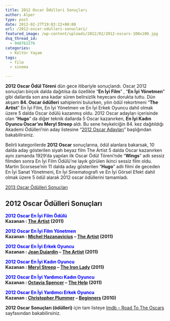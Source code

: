```yaml
---
title: 2012 Oscar Ödülleri Sonuçları
author: Alper
type: post
date: 2012-02-27T19:03:22+00:00
url: /2012-oscar-odulleri-sonuclari/
featured_image: /wp-content/uploads/2012/02/2012-oscars-100x100.jpg
dsq_thread_id:
  - 948762276
categories:
  - Kültür Yaşam
tags:
  - film
  - sinema

---
```

**2012 Oscar Ödül Töreni** dün gece itibariyle sonuçlandı. Oscar 2012 sonuçları birçok dalda dağıtılsa da özellikle &#8220;**En İyi Film**&#8221; , &#8220;**En İyi Yönetmen**&#8221; gibi dallarda son ana kadar süren belirsizlik heyecanı dorukta tuttu. Dün akşam **84. Oscar ödülleri** sahiplerini bulurken, yılın ödül rekortmeni &#8220;**The Artist**&#8221; En İyi Film, En İyi Yönetmen ve En İyi Erkek Oyuncu dahil olmak üzere 5 dalda Oscar ödülü kazanmış oldu. 2012 Oscar adayları içerisinde olan &#8220;**Hugo**&#8221; da diğer teknik dallarda 5 Oscar kazanırken, **En İyi Kadın Oyuncu Oscar’ını Meryl Streep** aldı. Bu sene heykelciğin 84. kez dağıtıldığı Akademi Ödülleri’nin aday listesine &#8220;<a title="2012 Oscar Adayları" href="https://www.murekkep.org/2012-oscar-adaylari-7676" target="_blank">2012 Oscar Adayları</a>&#8221; başlığından bakabilirsiniz.

Belirli kategorilerde **2012 Oscar** sonuçlarına, ödül alanlara bakarsak, 10 dalda aday gösterilen siyah beyaz film The Artist 5 dalda Oscar kazanırken aynı zamanda 1929&#8217;da yapılan ilk Oscar Ödül Töreni&#8217;nde &#8220;**Wings**&#8221; adlı sessiz filmden sonra En İyi Film Ödülü&#8217;ne layık görülen ikinci sessiz film oldu. Martin Scorsese&#8217;nin 11 dalda aday gösterilen &#8220;**Hugo**&#8221; adlı filmi de geceden En İyi Sanat Yönetmeni, En İyi Sinematografi ve En İyi Görsel Efekt dahil olmak üzere 5 ödül alarak 2012 oscar ödüllerini tamamladı.

<p class="info">
  <a title="2013 Oscar Ödülleri Sonuçları" href="https://www.murekkep.org/2013-oscar-odulleri-sonuclari-12200">2013 Oscar Ödülleri Sonuçları</a>
</p>

## 2012 Oscar Ödülleri Sonuçları

**<span style="color: #0000ff;">2012 Oscar En İyi Film Ödülü</span>**  
**Kazanan : <a href="https://www.imdb.com/title/tt1655442/" target="_blank">The Artist</a> (2011)**

**<span style="color: #0000ff;">2012 Oscar En İyi Film Yönetmen</span>**  
**Kazanan : <a href="https://www.imdb.com/name/nm0371890/" target="_blank">Michel Hazanavicius</a> &#8211; <a href="https://www.imdb.com/title/tt1655442/" target="_blank">The Artist</a> (2011)**

**<span style="color: #0000ff;">2012 Oscar En İyi Erkek Oyuncu</span>**  
**Kazanan : <a href="https://www.imdb.com/name/nm0241121/" target="_blank">Jean Dujardin</a> &#8211; <a href="https://www.imdb.com/title/tt1655442/" target="_blank">The Artist</a> (2011)**

**<span style="color: #0000ff;">2012 Oscar En İyi Kadın Oyuncu</span>**  
**Kazanan : <a href="https://www.imdb.com/name/nm0000658/" target="_blank">Meryl Streep</a> &#8211; <a href="https://www.imdb.com/title/tt1007029/" target="_blank">The Iron Lady</a> (2011)**

**<span style="color: #0000ff;">2012 Oscar En İyi Yardımcı Kadın Oyuncu</span>**  
**Kazanan : <a href="https://www.imdb.com/name/nm0818055/" target="_blank">Octavia Spencer</a> &#8211; <a href="https://www.imdb.com/title/tt1454029/" target="_blank">The Help</a> (2011)**

**<span style="color: #0000ff;">2012 Oscar En İyi Yardımcı Erkek Oyuncu</span>**  
**Kazanan : <a href="https://www.imdb.com/name/nm0001626/" target="_blank">Christopher Plummer</a> &#8211; <a href="https://www.imdb.com/title/tt1532503/" target="_blank">Beginners</a> (2010)**

**2012 Oscar Sonuçları (ödülleri)** için tam listeye <a title="IMDB Oscar Nominations" href="https://www.imdb.com/oscars/nominations/" target="_blank">Imdb – Road To The Oscars</a> sayfasından bakabilirsiniz.